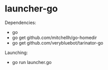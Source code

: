 # launcher-go

Dependencies:
* go
* go get github.com/mitchellh/go-homedir
* go get github.com/verybluebot/tarinator-go

Launching:
* go run launcher.go
